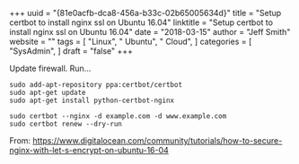 +++ 
uuid = "{81e0acfb-dca8-456a-b33c-02b65005634d}" 
title = "Setup certbot to install nginx ssl on Ubuntu 16.04" 
linktitle = "Setup certbot to install nginx ssl on Ubuntu 16.04" 
date = "2018-03-15" 
author = "Jeff Smith" 
website = "" 
tags = [ "Linux", " Ubuntu", " Cloud",  ] 
categories = [ "SysAdmin",  ] 
draft = "false" 
+++ 

Update firewall.  Run...

    sudo add-apt-repository ppa:certbot/certbot
    sudo apt-get update
    sudo apt-get install python-certbot-nginx
    
    sudo certbot --nginx -d example.com -d www.example.com
    sudo certbot renew --dry-run

From: https://www.digitalocean.com/community/tutorials/how-to-secure-nginx-with-let-s-encrypt-on-ubuntu-16-04 
